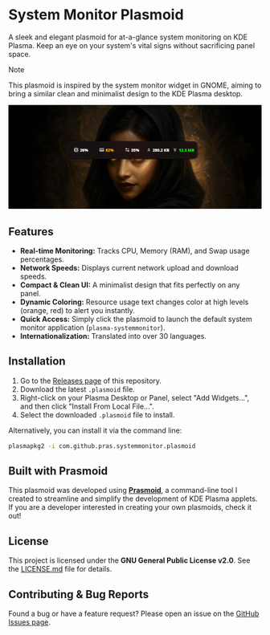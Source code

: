# System Monitor Plasmoid

A sleek and elegant plasmoid for at-a-glance system monitoring on KDE Plasma. Keep an eye on your system's vital signs without sacrificing panel space.

> [!NOTE]
> This plasmoid is inspired by the system monitor widget in GNOME, aiming to bring a similar clean and minimalist design to the KDE Plasma desktop.

![Screenshot of System Monitor Plasmoid](demo.png)

## Features

- **Real-time Monitoring:** Tracks CPU, Memory (RAM), and Swap usage percentages.
- **Network Speeds:** Displays current network upload and download speeds.
- **Compact & Clean UI:** A minimalist design that fits perfectly on any panel.
- **Dynamic Coloring:** Resource usage text changes color at high levels (orange, red) to alert you instantly.
- **Quick Access:** Simply click the plasmoid to launch the default system monitor application (`plasma-systemmonitor`).
- **Internationalization:** Translated into over 30 languages.

## Installation

1.  Go to the [Releases page](https://github.com/PRASSamin/system-monitor/releases) of this repository.
2.  Download the latest `.plasmoid` file.
3.  Right-click on your Plasma Desktop or Panel, select "Add Widgets...", and then click "Install From Local File...".
4.  Select the downloaded `.plasmoid` file to install.

Alternatively, you can install it via the command line:

```bash
plasmapkg2 -i com.github.pras.systemmonitor.plasmoid
```

## Built with Prasmoid

This plasmoid was developed using [**Prasmoid**](https://github.com/PRASSamin/prasmoid), a command-line tool I created to streamline and simplify the development of KDE Plasma applets. If you are a developer interested in creating your own plasmoids, check it out!

## License

This project is licensed under the **GNU General Public License v2.0**. See the [LICENSE.md](LICENSE.md) file for details.

## Contributing & Bug Reports

Found a bug or have a feature request? Please open an issue on the [GitHub Issues page](https://github.com/PRASSamin/system-monitor/issues).
